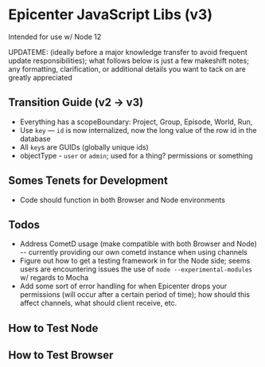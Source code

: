 # Epicenter JavaScript Libs (v3)

Intended for use w/ Node 12

UPDATEME: (ideally before a major knowledge transfer to avoid frequent update responsibilities); what follows below is just a few makeshift notes; any formatting, clarification, or additional details you want to tack on are greatly appreciated

## Transition Guide (v2 &rarr; v3)
* Everything has a scopeBoundary: Project, Group, Episode, World, Run, 
* Use `key` — `id` is now internalized, now the long value of the row id in the database
* All `key`s are GUIDs (globally unique ids)
* objectType - `user` or `admin`; used for a thing? permissions or something

## Somes Tenets for Development
* Code should function in both Browser and Node environments

## Todos
* Address CometD usage (make compatible with both Browser and Node) -- currently providing our own cometd instance when using channels
* Figure out how to get a testing framework in for the Node side; seems users are encountering issues the use of `node --experimental-modules` w/ regards to Mocha
* Add some sort of error handling for when Epicenter drops your permissions (will occur after a certain period of time); how should this affect channels, what should client receive, etc.

## How to Test Node

## How to Test Browser